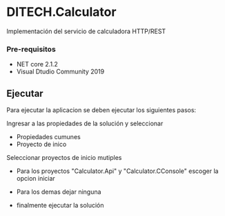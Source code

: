 # DITECH.Calculator
Implementación del servicio de calculadora HTTP/REST 

### Pre-requisitos

* NET core 2.1.2
* Visual Dtudio Community 2019

## Ejecutar

Para ejecutar la aplicacion se deben ejecutar los siguientes pasos:

Ingresar a las propiedades de la solución y seleccionar 
* Propiedades cumunes
* Proyecto de inico

Seleccionar proyectos de inicio mutiples

* Para los proyectos "Calculator.Api" y "Calculator.CConsole" escoger la opcion iniciar

* Para los demas dejar ninguna

* finalmente ejecutar la solución
